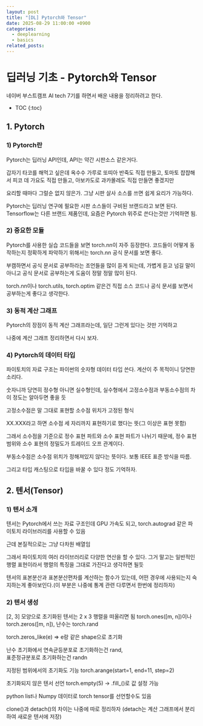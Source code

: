 ```yaml
---
layout: post
title: "[DL] Pytorch와 Tensor"
date: 2025-08-29 11:00:00 +0900
categories:
  - deeplearning
  - basics
related_posts:
---
```


# 딥러닝 기초 - Pytorch와 Tensor

<!-- 부제목이 있다면 작성 -->

네이버 부스트캠프 AI tech 7기를 하면서 배운 내용을 정리하려고 한다.

<!-- prettier-ignore-start -->

- TOC
{:toc}
<!-- prettier-ignore-end -->

## 1. Pytorch

### 1) Pytorch란

Pytorch는 딥러닝 API인데, API는 약간 시판소스 같은거다.

갑자기 타코를 해먹고 싶은데 옥수수 가루로 또띠아 반죽도 직접 만들고,
토마토 챱챱해서 피코 데 가요도 직접 만들고, 아보카도로 과카몰레도 직접 만들면 좋겠지만

요리할 때마다 그럴순 없지 않은가. 그냥 시판 살사 소스를 쓰면 쉽게 요리가 가능하다.

Pytorch는 딥러닝 연구에 필요한 시판 소스들이 구비된 브랜드라고 보면 된다.
Tensorflow는 다른 브랜드 제품인데, 요즘은 Pytorch 위주로 쓴다는것만 기억하면 됨.

### 2) 중요한 모듈

Pytorch를 사용한 실습 코드들을 보면 torch.nn이 자주 등장한다.
코드들이 어떻게 동작하는지 정확하게 파악하기 위해서는 torch.nn 공식 문서를 보면 좋다.

부캠하면서 공식 문서로 공부하라는 조언들을 많이 듣게 되는데, 가볍게 듣고 넘길 말이 아니고
공식 문서로 공부하는게 도움이 정말 정말 많이 된다.

torch.nn이나 torch.utils, torch.optim 같은건 직접 소스 코드나 공식 문서를 보면서 공부하는게 좋다고 생각한다.

### 3) 동적 계산 그래프

Pytorch의 장점이 동적 계산 그래프라는데, 일단 그런게 있다는 것만 기억하고

나중에 계산 그래프 정리하면서 다시 보자.

### 4) Pytorch의 데이터 타입

파이토치의 자료 구조는 파이썬의 숫자형 데이터 타입 쓴다. 계산이 주 목적이니 당연한 소리다.

숫자니까 당연히 정수형 아니면 실수형인데, 실수형에서 고정소수점과 부동소수점의 차이 정도는 알아두면 좋을 듯

고정소수점은 말 그대로 표현할 소수점 위치가 고정된 형식

XX.XXX라고 하면 소수점 세 자리까지 표현하기로 했다는 뜻(그 이상은 표현 못함)

그래서 소수점을 기준으로 정수 표현 파트와 소수 표현 파트가 나뉘기 때문에,
정수 표현 범위와 소수 표현의 정밀도가 트레이드 오프 관계이다.

부동소수점은 소수점 위치가 정해져있지 않다는 뜻이다. 보통 IEEE 표준 방식을 따름.

그리고 타입 캐스팅으로 타입을 바꿀 수 있다 정도 기억하자.

## 2. 텐서(Tensor)

### 1) 텐서 소개

텐서는 Pytorch에서 쓰는 자료 구조인데 GPU 가속도 되고,
torch.autograd 같은 파이토치 라이브러리를 사용할 수 있음

근데 본질적으로는 그냥 다차원 배열임

그래서 파이토치의 여러 라이브러리로 다양한 연산을 할 수 있다.
그거 말고는 일반적인 행렬 표현이라서 행렬의 특징을 그대로 가진다고 생각하면 될듯

텐서의 표본분산과 표본분산편차를 계산하는 함수가 있는데,
어떤 경우에 사용되는지 숙지하는게 좋아보인다.(이 부분은 나중에 통계 관련 다루면서 한번에 정리하자)

### 2) 텐서 생성

[2, 3] 모양으로 초기화된 텐서는 2 x 3 행렬을 떠올리면 됨
torch.ones([m, n])이나 torch.zeros([m, n]), 난수는 torch.rand

torch.zeros_like(e) => e랑 같은 shape으로 초기화

난수 초기화에서
연속균등분포로 초기화하는건 rand,
<br>
표준정규분포로 초기화하는건 randn

지정된 범위에서의 초기화도 기능 torch.arange(start=1, end=11, step=2)

초기화되지 않은 텐서 선언 torch.empty(5) -> .fill\_()로 값 설정 가능

python list나 Numpy 데이터로 torch tensor를 선언할수도 있음

clone()과 detach()의 차이는 나중에 따로 정리하자
(detach는 계산 그래프에서 분리하여 새로운 텐서에 저장)

